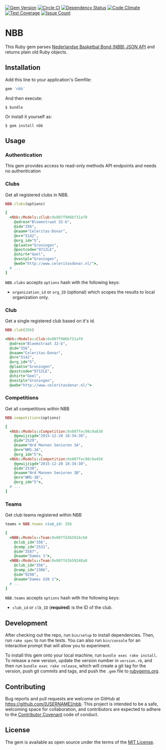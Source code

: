 [![Gem Version](https://badge.fury.io/rb/nbb.svg)](https://badge.fury.io/rb/nbb)
[![Circle CI](https://circleci.com/gh/ivdma/nbb.svg?style=svg)](https://circleci.com/gh/ivdma/nbb)
[![Dependency Status](https://gemnasium.com/ivdma/nbb.svg)](https://gemnasium.com/ivdma/nbb)
[![Code Climate](https://codeclimate.com/github/ivdma/nbb/badges/gpa.svg)](https://codeclimate.com/github/ivdma/nbb)
[![Test Coverage](https://codeclimate.com/github/ivdma/nbb/badges/coverage.svg)](https://codeclimate.com/github/ivdma/nbb/coverage)
[![Issue Count](https://codeclimate.com/github/ivdma/nbb/badges/issue_count.svg)](https://codeclimate.com/github/ivdma/nbb)

# NBB

This Ruby gem parses
[Nederlandse Basketbal Bond (NBB) JSON API](http://db.basketball.nl/help/koppelingen/json)
and returns plain old Ruby objects.

## Installation

Add this line to your application's Gemfile:

```ruby
gem 'nbb'
```

And then execute:

    $ bundle

Or install it yourself as:

    $ gem install nbb

## Usage

### Authentication

This gem provides access to read-only methods API endpoints and needs no authentication

### Clubs

Get all registered clubs in NBB.

```ruby
NBB.clubs(options)
```

```ruby
[
  <Nbb::Models::Club:0x007f986bf31af0
    @adres="Bloemstraat 32-b",
    @id="356",
    @naam="Celeritas-Donar",
    @nr="5142",
    @org_id="5",
    @plaats="Groningen",
    @postcode="9712LE",
    @shirt="Geel",
    @vestpl="Groningen",
    @web="http://www.celeritasdonar.nl/">,
  # ...
]
```

`NBB.clubs` accepts `options` hash with the following keys:

  - `organization_id` or `org_ID` (optional) which scopes the results to local organization only.

### Club

Get a single registered club based on it's id.

```ruby
NBB.club(356)
```

```ruby
<Nbb::Models::Club:0x007f986bf31af0
  @adres="Bloemstraat 32-b",
  @id="356",
  @naam="Celeritas-Donar",
  @nr="5142",
  @org_id="5",
  @plaats="Groningen",
  @postcode="9712LE",
  @shirt="Geel",
  @vestpl="Groningen",
  @web="http://www.celeritasdonar.nl/">
```

### Competitions

Get all competitions within NBB

```ruby
NBB.competitions(options)
```

```ruby
[
  <Nbb::Models::Competition:0x007fec98c9a630
    @gewijzigd="2015-12-20 18:34:30",
    @id="2529",
    @naam="Nrd Mannen Senioren 3A",
    @nr="NMS-3A",
    @org_id="5">,
  <Nbb::Models::Competition:0x007fec98c9a450
    @gewijzigd="2015-12-20 18:34:30",
    @id="2530",
    @naam="Nrd Mannen Senioren 3B",
    @nr="NMS-3B",
    @org_id="5">,
  # ...
]
```

### Teams

Get club teams registered within NBB

```ruby
teams = NBB.teams club_id: 356
```

```ruby
[
  <NBB::Models::Team:0x007fd3b5924cb8
    @club_id="356",
    @comp_id="2531",
    @id="3587",
    @naam="Dames 1">,
  <NBB::Models::Team:0x007fd3b59248a8
    @club_id="356",
    @comp_id="2386",
    @id="9298",
    @naam="Dames U20 1">,
  # ...
]
```

`NBB.teams` accepts `options` hash with the following keys:

  - `club_id` or `clb_ID` (**required**) is the ID of the club.

## Development

After checking out the repo, run `bin/setup` to install dependencies. Then, run `rake spec` to run the tests. You can
also run `bin/console` for an interactive prompt that will allow you to experiment.

To install this gem onto your local machine, run `bundle exec rake install`. To release a new version, update the
version number in `version.rb`, and then run `bundle exec rake release`, which will create a git tag for the version,
push git commits and tags, and push the `.gem` file to [rubygems.org](https://rubygems.org).

## Contributing

Bug reports and pull requests are welcome on GitHub at https://github.com/[USERNAME]/nbb. This project is intended to
be a safe, welcoming space for collaboration, and contributors are expected to adhere to the
[Contributor Covenant](contributor-covenant.org) code of conduct.

## License

The gem is available as open source under the terms of the [MIT License](http://opensource.org/licenses/MIT).
